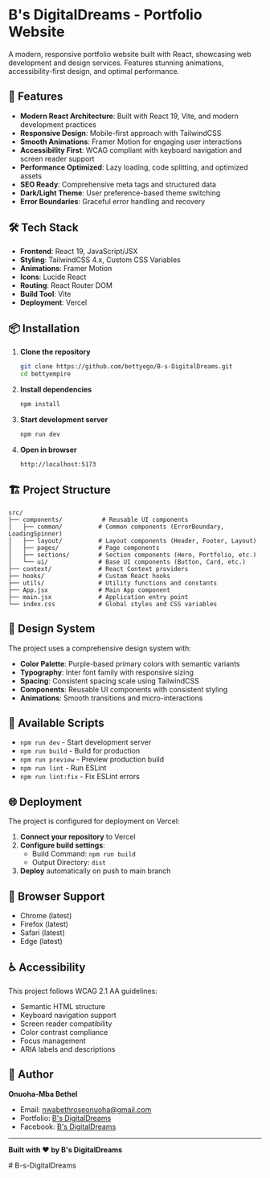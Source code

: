 # B's DigitalDreams - Portfolio Website

A modern, responsive portfolio website built with React, showcasing web development and design services. Features stunning animations, accessibility-first design, and optimal performance.

## 🚀 Features

- **Modern React Architecture**: Built with React 19, Vite, and modern development practices
- **Responsive Design**: Mobile-first approach with TailwindCSS
- **Smooth Animations**: Framer Motion for engaging user interactions
- **Accessibility First**: WCAG compliant with keyboard navigation and screen reader support
- **Performance Optimized**: Lazy loading, code splitting, and optimized assets
- **SEO Ready**: Comprehensive meta tags and structured data
- **Dark/Light Theme**: User preference-based theme switching
- **Error Boundaries**: Graceful error handling and recovery

## 🛠️ Tech Stack

- **Frontend**: React 19, JavaScript/JSX
- **Styling**: TailwindCSS 4.x, Custom CSS Variables
- **Animations**: Framer Motion
- **Icons**: Lucide React
- **Routing**: React Router DOM
- **Build Tool**: Vite
- **Deployment**: Vercel

## 📦 Installation

1. **Clone the repository**
   ```bash
   git clone https://github.com/bettyego/B-s-DigitalDreams.git
   cd bettyempire
   ```

2. **Install dependencies**
   ```bash
   npm install
   ```

3. **Start development server**
   ```bash
   npm run dev
   ```

4. **Open in browser**
   ```
   http://localhost:5173
   ```

## 🏗️ Project Structure

```
src/
├── components/           # Reusable UI components
│   ├── common/          # Common components (ErrorBoundary, LoadingSpinner)
│   ├── layout/          # Layout components (Header, Footer, Layout)
│   ├── pages/           # Page components
│   ├── sections/        # Section components (Hero, Portfolio, etc.)
│   └── ui/              # Base UI components (Button, Card, etc.)
├── context/             # React Context providers
├── hooks/               # Custom React hooks
├── utils/               # Utility functions and constants
├── App.jsx              # Main App component
├── main.jsx             # Application entry point
└── index.css            # Global styles and CSS variables
```

## 🎨 Design System

The project uses a comprehensive design system with:

- **Color Palette**: Purple-based primary colors with semantic variants
- **Typography**: Inter font family with responsive sizing
- **Spacing**: Consistent spacing scale using TailwindCSS
- **Components**: Reusable UI components with consistent styling
- **Animations**: Smooth transitions and micro-interactions

## 🔧 Available Scripts

- `npm run dev` - Start development server
- `npm run build` - Build for production
- `npm run preview` - Preview production build
- `npm run lint` - Run ESLint
- `npm run lint:fix` - Fix ESLint errors

## 🌐 Deployment

The project is configured for deployment on Vercel:

1. **Connect your repository** to Vercel
2. **Configure build settings**:
   - Build Command: `npm run build`
   - Output Directory: `dist`
3. **Deploy** automatically on push to main branch

## 📱 Browser Support

- Chrome (latest)
- Firefox (latest)
- Safari (latest)
- Edge (latest)

## ♿ Accessibility

This project follows WCAG 2.1 AA guidelines:

- Semantic HTML structure
- Keyboard navigation support
- Screen reader compatibility
- Color contrast compliance
- Focus management
- ARIA labels and descriptions

## 👤 Author

**Onuoha-Mba Bethel**
- Email: nwabethroseonuoha@gmail.com
- Portfolio: [B's DigitalDreams](https://bettyempire.vercel.app)
- Facebook: [B's DigitalDreams](https://www.facebook.com/share/1BnLnpmwrw/)

---

**Built with ❤️ by B's DigitalDreams**




#   B - s - D i g i t a l D r e a m s 
 
 